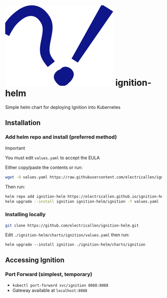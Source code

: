 # ![Ignition Helm Icon](assets/icon.svg) ignition-helm

Simple helm chart for deploying Ignition into Kubernetes

## Installation

### Add helm repo and install (preferred method)

> [!IMPORTANT]  
> You must edit `values.yaml` to accept the EULA

Either copy/paste the contents or run:

```sh
wget -O values.yaml https://raw.githubusercontent.com/electricallen/ignition-helm/main/charts/ignition/values.yaml
```

Then run:

```sh
helm repo add ignition-helm https://electricallen.github.io/ignition-helm
helm upgrade --install ignition ignition-helm/ignition -f values.yaml
```

### Installing locally

```sh
git clone https://github.com/electricallen/ignition-helm.git
```

Edit `./ignition-helm/charts/ignition/values.yaml` then run:

```
helm upgrade --install ignition ./ignition-helm/charts/ignition
```

## Accessing Ignition

### Port Forward (simplest, temporary)
* `kubectl port-forward svc/ignition 8088:8088`
* Gateway available at `localhost:8088`